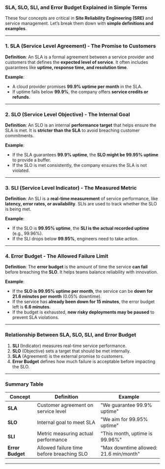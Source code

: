 ### **SLA, SLO, SLI, and Error Budget Explained in Simple Terms**  

These four concepts are critical in **Site Reliability Engineering (SRE)** and service management. Let’s break them down with **simple definitions and examples**.  

---

### **1. SLA (Service Level Agreement) - The Promise to Customers**  
**Definition**: An SLA is a formal agreement between a service provider and customers that defines the **expected level of service**. It often includes guarantees like **uptime, response time, and resolution time**.  

**Example**:  
- A cloud provider promises **99.9% uptime per month** in the SLA.  
- If uptime falls below **99.9%**, the company offers **service credits or refunds**.  

---

### **2. SLO (Service Level Objective) - The Internal Goal**  
**Definition**: An SLO is an internal **performance target** that helps ensure the SLA is met. It is **stricter than the SLA** to avoid breaching customer commitments.  

**Example**:  
- If the SLA guarantees **99.9% uptime**, the **SLO might be 99.95% uptime** to provide a buffer.  
- If the SLO is met consistently, the company ensures the SLA is not violated.  

---

### **3. SLI (Service Level Indicator) - The Measured Metric**  
**Definition**: An SLI is a **real-time measurement** of service performance, like **latency, error rates, or availability**. SLIs are used to track whether the SLO is being met.  

**Example**:  
- If the SLO is **99.95% uptime**, the **SLI is the actual recorded uptime** (e.g., 99.96%).  
- If the SLI drops below **99.95%**, engineers need to take action.  

---

### **4. Error Budget - The Allowed Failure Limit**  
**Definition**: The **error budget** is the amount of time the service **can fail** before breaching the **SLO**. It helps teams balance reliability with innovation.  

**Example**:  
- If the **SLO is 99.95% uptime per month**, the service can be **down for 21.6 minutes per month** (0.05% downtime).  
- If the service has **already been down for 15 minutes**, the error budget left is **6.6 minutes**.  
- If the budget is exhausted, **new risky deployments may be paused** to prevent SLA violations.  

---

### **Relationship Between SLA, SLO, SLI, and Error Budget**  
1. **SLI** (Indicator) measures real-time service performance.  
2. **SLO** (Objective) sets a target that should be met internally.  
3. **SLA** (Agreement) is the external promise to customers.  
4. **Error Budget** defines how much failure is acceptable before impacting the SLO.  

---

### **Summary Table**  

| Concept         | Definition                                     | Example |
|---------------|--------------------------------|---------|
| **SLA** | Customer agreement on service level | "We guarantee 99.9% uptime" |
| **SLO** | Internal goal to meet SLA | "We aim for 99.95% uptime" |
| **SLI** | Metric measuring actual performance | "This month, uptime is 99.96%" |
| **Error Budget** | Allowed failure time before breaching SLO | "Max downtime allowed: 21.6 min/month" |

---
